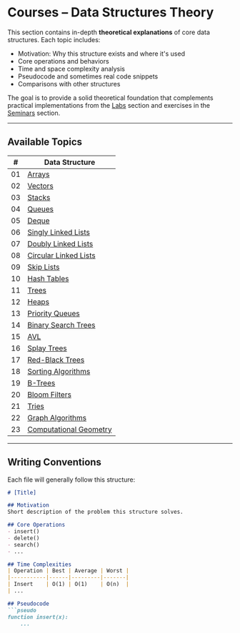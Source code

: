 # Courses – Data Structures Theory

This section contains in-depth **theoretical explanations** of core data structures. Each topic includes:

- Motivation: Why this structure exists and where it's used
- Core operations and behaviors
- Time and space complexity analysis
- Pseudocode and sometimes real code snippets
- Comparisons with other structures

The goal is to provide a solid theoretical foundation that complements practical implementations from the [Labs](../Labs) section and exercises in the [Seminars](../Seminars) section.

---

## Available Topics

| #  | Data Structure                                     |
|----|----------------------------------------------------|
| 01 | [Arrays](01_Arrays.md)                             |
| 02 | [Vectors](02_Vectors.md)                           |
| 03 | [Stacks](03_Stacks.md)                             |
| 04 | [Queues](04_Queues.md)                             |
| 05 | [Deque](05_Deque.md)                               | 
| 06 | [Singly Linked Lists](06_SinglyLinkedLists.md)     |
| 07 | [Doubly Linked Lists](07_DoublyLinkedLists.md)     |
| 08 | [Circular Linked Lists](08_CircularLinkedLists.md) |
| 09 | [Skip Lists](09_SkipLists.md)                      |
| 10 | [Hash Tables](10_HashTables.md)                    |
| 11 | [Trees](11_Trees.md)                               |
| 12 | [Heaps](12_Heaps.md)                               |
| 13 | [Priority Queues](13_PriorityQueue.md)             |
| 14 | [Binary Search Trees](14_BST.md)                   |
| 15 | [AVL](15_AVL.md)                                   |
| 16 | [Splay Trees](16_Splay.md)                         |
| 17 | [Red-Black Trees](17_RedBlack.md)                  |
| 18 | [Sorting Algorithms](18_SortingAlgorithms.md)      |
| 19 | [B-Trees](19_BTrees.md)                            |
| 20 | [Bloom Filters](20_BloomFilters.md)                |
| 21 | [Tries](21_Tries.md)                               |
| 22 | [Graph Algorithms](22_Graphs.md)                   |
| 23 | [Computational Geometry](23_Geometry.md)           |

---

## Writing Conventions

Each file will generally follow this structure:

```markdown
# [Title]

## Motivation
Short description of the problem this structure solves.

## Core Operations
- insert()
- delete()
- search()
- ...

## Time Complexities
| Operation | Best | Average | Worst |
|-----------|------|---------|-------|
| Insert    | O(1) | O(1)    | O(n)  |
| ...

## Pseudocode
```pseudo
function insert(x):
    ...
